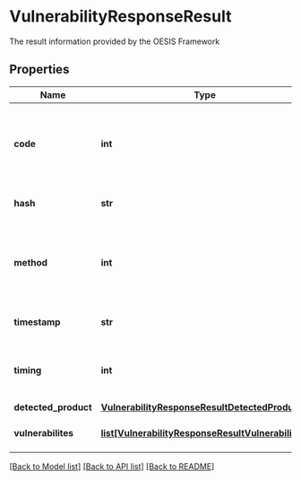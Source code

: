 # VulnerabilityResponseResult

The result information provided by the OESIS Framework
## Properties
Name | Type | Description | Notes
------------ | ------------- | ------------- | -------------
**code** | **int** | The result code for vulnerability check, 0 means a successful check | [optional] 
**hash** | **str** | The file&#39;s SHA1 hash value | [optional] 
**method** | **int** | The method used by OESIS Framework, it should be 50700 every time. | [optional] 
**timestamp** | **str** | Timestamp of the request issued | [optional] 
**timing** | **int** | The vulnerability check&#39;s duration in milliseconds | [optional] 
**detected_product** | [**VulnerabilityResponseResultDetectedProduct**](VulnerabilityResponseResultDetectedProduct.md) |  | [optional] 
**vulnerabilites** | [**list[VulnerabilityResponseResultVulnerabilites]**](VulnerabilityResponseResultVulnerabilites.md) | A list of specific vulnerabilities | [optional] 

[[Back to Model list]](../README.md#documentation-for-models) [[Back to API list]](../README.md#documentation-for-api-endpoints) [[Back to README]](../README.md)


